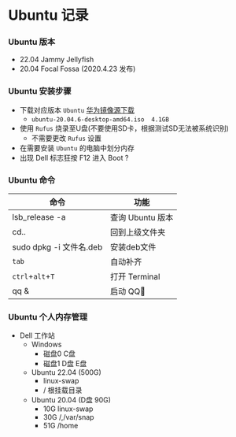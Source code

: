 # Ubuntu 记录

### Ubuntu 版本
- 22.04 Jammy Jellyfish
- 20.04 Focal Fossa (2020.4.23 发布)

### Ubuntu 安装步骤
- 下载对应版本 `Ubuntu` [华为镜像源下载](http://repo.huaweicloud.com/ubuntu-releases/)
  - `ubuntu-20.04.6-desktop-amd64.iso  4.1GB`
- 使用 `Rufus` 烧录至U盘(不要使用SD卡，根据测试SD无法被系统识别)
  - 不需要更改 `Rufus` 设置
- 在需要安装 `Ubuntu` 的电脑中划分内存
- 出现 Dell 标志狂按 F12 进入 Boot ?

### Ubuntu 命令
|命令            |功能            |
|---             |---            |
|lsb_release -a  |查询 Ubuntu 版本|
|cd..            |回到上级文件夹  |
|sudo dpkg -i 文件名.deb|安装deb文件|
|`tab`           |自动补齐|
|`ctrl`+`alt`+`T`  |打开 Terminal|
|qq &            |启动 QQ🐧|

### Ubuntu 个人内存管理
- Dell 工作站
  - Windows
    - 磁盘0 C盘
    - 磁盘1 D盘 E盘
  - Ubuntu 22.04 (500G)
    - linux-swap
    - / 根挂载目录
  - Ubuntu 20.04 (D盘 90G)
    - 10G linux-swap
    - 30G /,/var/snap 
    - 51G /home 